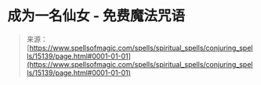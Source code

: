 <!--yml

category: 未分类

date: 2024-06-12 18:54:23

-->

# 成为一名仙女 - 免费魔法咒语

> 来源：[https://www.spellsofmagic.com/spells/spiritual_spells/conjuring_spells/15139/page.html#0001-01-01](https://www.spellsofmagic.com/spells/spiritual_spells/conjuring_spells/15139/page.html#0001-01-01)
